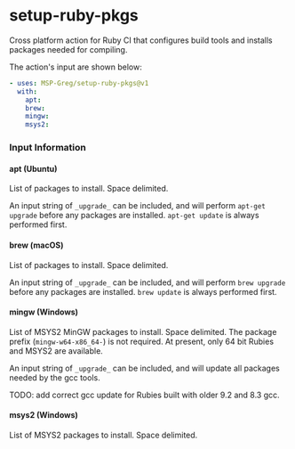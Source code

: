 # setup-ruby-pkgs

Cross platform action for Ruby CI that configures build tools and installs packages needed for compiling.

The action's input are shown below:

```yaml
- uses: MSP-Greg/setup-ruby-pkgs@v1
  with:
    apt:
    brew:
    mingw:
    msys2:
```

### Input Information

#### apt (Ubuntu)

List of packages to install.  Space delimited.

An input string of `_upgrade_` can be included, and will perform `apt-get upgrade` before any packages are installed.  `apt-get update` is always performed first.


#### brew (macOS)

List of packages to install.  Space delimited.

An input string of `_upgrade_` can be included, and will perform `brew upgrade` before any packages are installed.  `brew update` is always performed first.

#### mingw (Windows)

List of MSYS2 MinGW packages to install.  Space delimited.  The package prefix (`mingw-w64-x86_64-`) is not required.  At present, only 64 bit Rubies and MSYS2 are available.

An input string of `_upgrade_` can be included, and will update all packages needed by the gcc tools.

TODO: add correct gcc update for Rubies built with older 9.2 and 8.3 gcc.

#### msys2 (Windows)

List of MSYS2 packages to install.  Space delimited.
